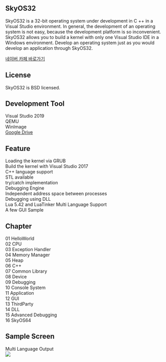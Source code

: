 SkyOS32
----------------

SkyOS32 is a 32-bit operating system under development in C ++ in a Visual Studio environment.
In general, the development of an operating system is not easy,
because the development platform is so inconvenient.
SkyOS32 allows you to build a kernel with only one Visual Studio IDE in a Windows environment.
Develop an operating system just as you would develop an application through SkyOS32.

[네이버 카페 바로가기](https://cafe.naver.com/codemasterproject)

License
-------

SkyOS32 is BSD licensed.

Development Tool
-------------------

Visual Studio 2019  
QEMU  
WinImage  
[Google Drive](https://drive.google.com/drive/folders/1KR2yITxhtZJaK7uHf54bP1nslQGdMFAS?usp=sharing)

Feature
-------

Loading the kernel via GRUB  
Build the kernel with Visual Studio 2017  
C++ language support  
STL available  
try/catch implementation  
Debugging Engine  
Independent address space between processes  
Debugging using DLL  
Lua 5.42 and LuaTinker 
Multi Language Support  
A few GUI Sample  

Chapter
-------

01 HelloWorld  
02 CPU  
03 Exception Handler  
04 Memory Manager  
05 Heap  
06 C++  
07 Common Library  
08 Device  
09 Debugging  
10 Console System  
11 Application  
12 GUI  
13 ThirdParty  
14 DLL  
15 Advanced Debugging  
16 SkyOS64  

Sample Screen
-------

Multi Language Output  
<img src="./img/localization.jpg">
